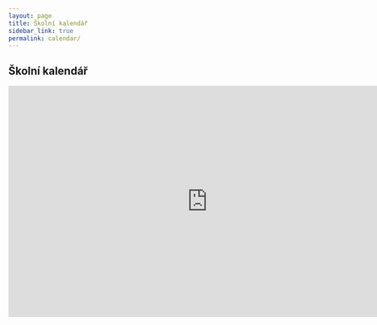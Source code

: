 ```yaml
---
layout: page
title: Školní kalendář
sidebar_link: true
permalink: calendar/
---
```

## Školní kalendář

<iframe src="https://www.google.com/calendar/embed?showTitle=0&amp;showPrint=0&amp;showCalendars=0&amp;height=460&amp;wkst=2&amp;bgcolor=%23E3E9FF&amp;src=e8d3d1gkh029hpftqi7q8evl2g%40group.calendar.google.com&amp;color=%232F6309&amp;src=cs.czech%23holiday%40group.v.calendar.google.com&amp;color=%23333333&amp;ctz=Europe%2FPrague" style=" border-width:0 " width="790" height="460" frameborder="0" scrolling="no"></iframe>